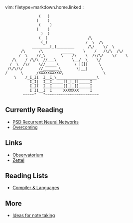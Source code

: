 vim: filetype=markdown.home.linked :

				   (   )
				  (    )
				   (    )
				  (    )
				    )  )
				   (  (                  /\
				    (_)                 /  \  /\
			    ________[_]________      /\/    \/  \
		   /\      /\        ______    \    /   /\/\  /\/
		  /  \    //_\       \    /\    \  /\/\/    \/    \
	   /\    / /\/\  //___\       \__/  \    \/
	  /  \  /\/    \//_____\       \ |[]|     \
	 /\/\/\/       //_______\       \|__|      \
	/      \      /XXXXXXXXXX\                  \
		\    /_I_II  I__I_\__________________\
		       I_I|  I__I_____[]_|_[]_____I
		       I_II  I__I_____[]_|_[]_____I
		       I II__I  I     XXXXXXX     I
		    ~~~~~"   "~~~~~~~~~~~~~~~~~~~~~~~~

 ## Currently Reading

 - [PSD Recurrent Neural Networks]($P/stash/psd_recurrent_nn.pdf)
 - [Overcoming]($P/stash/overcoming_gravity.marks.md)

 ## Links

 - [Observatorium](Observatorium.md)
 - [Zettel](Kasten.md)

 ## Reading Lists

 - [Compiler & Languages]($P/8135c6bab44baebf/index.md)

 ## More

 - [Ideas for note taking]($P/stash/ideas_notes.md)
